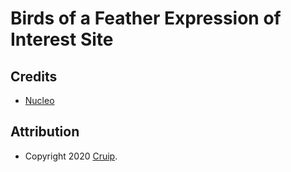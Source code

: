 # Birds of a Feather Expression of Interest Site

## Credits

- [Nucleo](https://nucleoapp.com/)

## Attribution
- Copyright 2020 [Cruip](https://cruip.com/).
